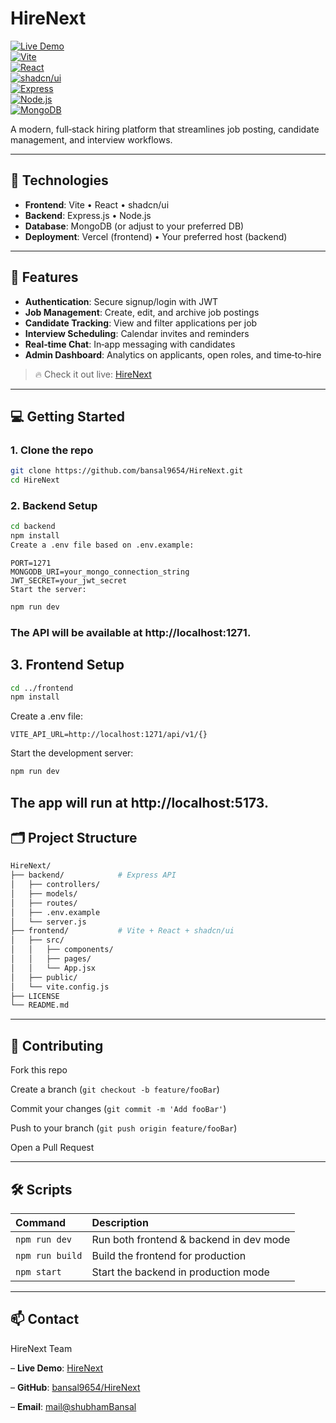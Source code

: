 # HireNext

[![Live Demo](https://img.shields.io/badge/demo-online-brightgreen)](https://hirenext-liard.vercel.app/)  
[![Vite](https://img.shields.io/badge/Vite-%23646cff?logo=vite&logoColor=white)](https://vitejs.dev/)  
[![React](https://img.shields.io/badge/React-%2361DAFB?logo=react&logoColor=white)](https://reactjs.org/)  
[![shadcn/ui](https://img.shields.io/badge/shadcn%2Fui-000000?logo=&logoColor=white)](https://ui.shadcn.com/)  
[![Express](https://img.shields.io/badge/Express.js-%23404d59?logo=express&logoColor=white)](https://expressjs.com/)  
[![Node.js](https://img.shields.io/badge/Node.js-%23339933?logo=node.js&logoColor=white)](https://nodejs.org/)  
[![MongoDB](https://img.shields.io/badge/MongoDB-%2347A248?logo=mongodb&logoColor=white)](https://mongodb.com/)

A modern, full‑stack hiring platform that streamlines job posting, candidate management, and interview workflows.

---

## 🚀 Technologies

- **Frontend**: Vite • React • shadcn/ui  
- **Backend**: Express.js • Node.js  
- **Database**: MongoDB (or adjust to your preferred DB)  
- **Deployment**: Vercel (frontend) • Your preferred host (backend)  

---

## 🎯 Features

- **Authentication**: Secure signup/login with JWT  
- **Job Management**: Create, edit, and archive job postings  
- **Candidate Tracking**: View and filter applications per job  
- **Interview Scheduling**: Calendar invites and reminders  
- **Real‑time Chat**: In‑app messaging with candidates  
- **Admin Dashboard**: Analytics on applicants, open roles, and time‑to‑hire  

> 🔥 Check it out live: [HireNext](https://hirenext-liard.vercel.app/)

---

## 💻 Getting Started

### 1. Clone the repo

```bash
git clone https://github.com/bansal9654/HireNext.git
cd HireNext
```

### 2. Backend Setup
```bash
cd backend
npm install
Create a .env file based on .env.example:
```
```dotenv
PORT=1271
MONGODB_URI=your_mongo_connection_string
JWT_SECRET=your_jwt_secret
Start the server:
```
```bash
npm run dev
```
### The API will be available at http://localhost:1271.

## 3. Frontend Setup

```bash
cd ../frontend
npm install
```

Create a .env file:

```dotenv
VITE_API_URL=http://localhost:1271/api/v1/{}
```
Start the development server:
```bash
npm run dev
```
The app will run at http://localhost:5173.
---
## 🗂 Project Structure
```bash
HireNext/
├── backend/            # Express API
│   ├── controllers/
│   ├── models/
│   ├── routes/
│   ├── .env.example
│   └── server.js
├── frontend/           # Vite + React + shadcn/ui
│   ├── src/
│   │   ├── components/
│   │   ├── pages/
│   │   └── App.jsx
│   ├── public/
│   └── vite.config.js
├── LICENSE
└── README.md
```
---
## 🤝 Contributing

Fork this repo

Create a branch (`git checkout -b feature/fooBar`)

Commit your changes (`git commit -m 'Add fooBar'`)

Push to your branch (`git push origin feature/fooBar`)

Open a Pull Request


---

## 🛠️ Scripts

| Command         | Description                      |
| :-------------- | :------------------------------- |
| `npm run dev`   | Run both frontend & backend in dev mode |
| `npm run build` | Build the frontend for production |
| `npm start`     | Start the backend in production mode |


---

## 📫 Contact

HireNext Team

– **Live Demo**: [HireNext](https://hirenext-liard.vercel.app)

– **GitHub**: [bansal9654/HireNext](https://github.com/bansal9654/HireNext)

– **Email**: [mail@shubhamBansal](mailto:shubhambansalimp@gmail.com)
